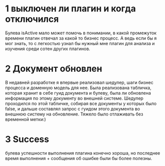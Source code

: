 # 1 выключен ли плагин и когда отключился
Булева isActive мало может помочь в понимании, в какой промежуток времени плагин отвечал за какой то бизнес процесс. А ведь если бы я мог знать, то с легкостью узнал бы нужный мне плагин для анализа и изучения среди сотен других плагинов.

# 2 Документ обновлен
В недавней разработке я впервые реализовал шедулер, шаги бизнес процесса и доменную модель для нее.
Была реализована табличка, которая хранит в себе гуид документа и булеву, была ли обновлена информация по этому документу во внешней системе. Шедулер проходился по этой табличке, собирая все документы у которых было false, и дальше составлял запрос с гуидом этого документа во внешнюю систему на обновление.
Тяжело было отлаживать без временной метки:)

# 3 Success
булева успешности выполнения плагина конечно хороша, но последнее время выполнения + сообщения об ошибке были бы более полезны.
